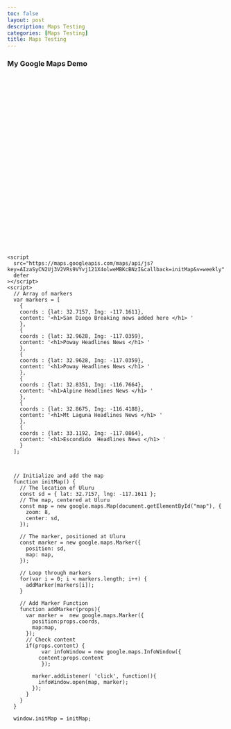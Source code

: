 ```yaml
---
toc: false
layout: post
description: Maps Testing
categories: [Maps Testing]
title: Maps Testing
---
```


<html>
  <head>
    <title>Add Map</title>
    <style>
    #map {
      height: 400px; /* The height is 400 pixels */
      width: 100%; /* The width is the width of the web page */
    }
    </style>
  </head>
  <body>
    <h3>My Google Maps Demo</h3>
    <!--The div element for the map -->
    <div id="map"></div>


    <script
      src="https://maps.googleapis.com/maps/api/js?key=AIzaSyCN2Uj3V2VRs9VYvj121X4olweMBKcBNzI&callback=initMap&v=weekly"
      defer
    ></script>
    <script>
      // Array of markers 
      var markers = [
        {
        coords : {lat: 32.7157, Ing: -117.1611}, 
        content: '<h1>San Diego Breaking news added here </h1> ' 
        },
        {
        coords : {lat: 32.9628, Ing: -117.0359}, 
        content: '<h1>Poway Headlines News </h1> '  
        }, 
        {
        coords : {lat: 32.9628, Ing: -117.0359}, 
        content: '<h1>Poway Headlines News </h1> '  
        }, 
        {  
        coords : {lat: 32.8351, Ing: -116.7664}, 
        content: '<h1>Alpine Headlines News </h1> '  
        }, 
        {
        coords : {lat: 32.8675, Ing: -116.4188}, 
        content: '<h1>Mt Laguna Headlines News </h1> '  
        },
        {
        coords : {lat: 33.1192, Ing: -117.0864}, 
        content: '<h1>Escondido  Headlines News </h1> '  
        }	
      ];


                                 
      // Initialize and add the map
      function initMap() {
        // The location of Uluru
        const sd = { lat: 32.7157, lng: -117.1611 };
        // The map, centered at Uluru
        const map = new google.maps.Map(document.getElementById("map"), {
          zoom: 8,
          center: sd,
        });
                                 
        // The marker, positioned at Uluru
        const marker = new google.maps.Marker({
          position: sd,
          map: map,
        });
      
        // Loop through markers 
        for(var i = 0; i < markers.length; i++) { 
          addMarker(markers[i]); 
        }
                                          
        // Add Marker Function 
        function addMarker(props){ 
          var marker =  new google.maps.Marker({ 
            position:props.coords, 
            map:map, 
          });
          // Check content 
          if(props.content) { 
               var infoWindow = new google.maps.InfoWindow({ 
              content:props.content 
               });

            marker.addListener( 'click', function(){ 
              infoWindow.open(map, marker); 
            });
          }
        }                                          
      }

      window.initMap = initMap;
  </script>

</body>
</html>

